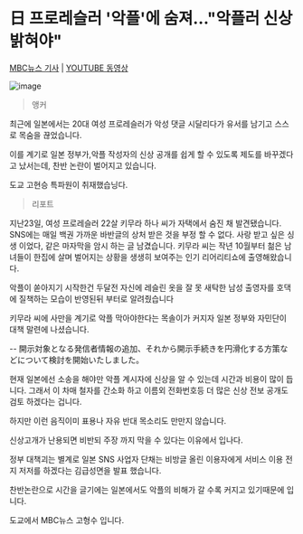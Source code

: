 # 日 프로레슬러 '악플'에 숨져…"악플러 신상 밝혀야"

[MBC뉴스 기사](https://imnews.imbc.com/replay/2020/nwdesk/article/5788230_32524.html) | [YOUTUBE 동영상](https://www.youtube.com/watch?v=6PVIe9lasVs)

![image](https://user-images.githubusercontent.com/7610860/83199373-016a9400-a17c-11ea-9188-bb98e8eef122.png)



> 앵커

최근에 일본에서는 20대 여성 프로레슬러가 악성 댓글 시달리다가 유서를 남기고 스스로 목숨을 끊었습니다.

이를 계기로 일본 정부가,악플 작성자의 신상 공개를 쉽게 할 수 있도록 제도를 바꾸겠다고 났서는데, 찬반 논란이 
벌어지고 있습니다.

도교 고현승 특파원이 취재했습닝다.

> 리포트

지난23일, 여성 프로레슬러 22살 키무라 하나 씨가 자택에서 숨진 채 발견됐습니다.
SNS에는 매일 백권 가까운 바반글의 상처 받은 것을 부정 할 수 없다.
사랑 받고 싶은 싱생 이었다, 같은 마자막을 암시 하는 글 남겼습니다.
키무라 씨는 작년 10월부터 첢은 남녀들이 한집에 살며 벌어지는 상황을 생생히 보여주는 인기 리어리티쇼에 
출영해왔습니다.

악플이 쏟아지기 시작한건 두달전 자신에 레슬린 옷을 잘 못 새탁한 남성 출영자를 호댁에 질책하는 모습이
반영된뒤 부터로 알려줬습니다

키무라 씨에 사만을 계기로 악플 막아야한다는 목솔이가 커지자 일본 정부와 자민단이 대책 말련에 나셨습니다.

-- 開示対象となる発信者情報の追加、それから開示手続きを円滑化する方策などについて検討を開始いたしました。

현재 일본에선 소송을 해야만 악플 계시자에 신상을 알 수 있는데 시간과 비용이 많이 듭니다.
그래서 이 차매 철자를 간소화 하고 이름외 전화번호등 더 많은 신상 전보 공개도 검토 하겠다는 겁니다.

하지만 이런 음직이미 표용나 자유      반대 목소리도 만만지 않습니다.

신상고개가  난용되면     비반되 주장 까지 막을 수 있다는 이유에서 입나다.

정부 대책괴는 별계로 일본 SNS 사업자 단채는 비방글 올린 이용자에게 서비스 이용 전지 저저를 하겠다는 
김급성면을 발표 했습니다. 

찬반논란으로 시간을 글기에는 일본에서도 악플의 비해가 갈 수록 커지고 있기때문에 입니다.

도교에서 MBC뉴스 고형수 입니다.
  




























